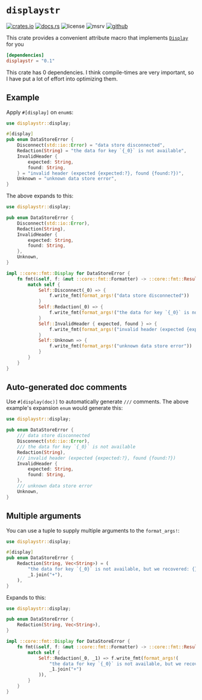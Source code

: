 # `displaystr`

<!-- cargo-rdme start -->

[![crates.io](https://img.shields.io/crates/v/displaystr?style=flat-square&logo=rust)](https://crates.io/crates/displaystr)
[![docs.rs](https://img.shields.io/badge/docs.rs-displaystr-blue?style=flat-square&logo=docs.rs)](https://docs.rs/displaystr)
![license](https://img.shields.io/badge/license-Apache--2.0_OR_MIT-blue?style=flat-square)
![msrv](https://img.shields.io/badge/msrv-1.56-blue?style=flat-square&logo=rust)
[![github](https://img.shields.io/github/stars/nik-rev/displaystr)](https://github.com/nik-rev/displaystr)

This crate provides a convenient attribute macro that implements [`Display`](https://doc.rust-lang.org/stable/core/fmt/trait.Display.html) for you

```toml
[dependencies]
displaystr = "0.1"
```

This crate has 0 dependencies. I think compile-times are very important, so I have put a lot of effort into optimizing them.

## Example

Apply `#[display]` on `enum`s:

```rust
use displaystr::display;

#[display]
pub enum DataStoreError {
    Disconnect(std::io::Error) = "data store disconnected",
    Redaction(String) = "the data for key `{_0}` is not available",
    InvalidHeader {
        expected: String,
        found: String,
    } = "invalid header (expected {expected:?}, found {found:?})",
    Unknown = "unknown data store error",
}
```

The above expands to this:

```rust
use displaystr::display;

pub enum DataStoreError {
    Disconnect(std::io::Error),
    Redaction(String),
    InvalidHeader {
        expected: String,
        found: String,
    },
    Unknown,
}

impl ::core::fmt::Display for DataStoreError {
    fn fmt(&self, f: &mut ::core::fmt::Formatter) -> ::core::fmt::Result {
        match self {
            Self::Disconnect(_0) => {
                f.write_fmt(format_args!("data store disconnected"))
            }
            Self::Redaction(_0) => {
                f.write_fmt(format_args!("the data for key `{_0}` is not available"))
            }
            Self::InvalidHeader { expected, found } => {
                f.write_fmt(format_args!("invalid header (expected {expected}, found {found})"))
            }
            Self::Unknown => {
                f.write_fmt(format_args!("unknown data store error"))
            }
        }
    }
}
```

## Auto-generated doc comments

Use `#[display(doc)]` to automatically generate `///` comments. The above example's expansion `enum` would generate this:

```rust
use displaystr::display;

pub enum DataStoreError {
    /// data store disconnected
    Disconnect(std::io::Error),
    /// the data for key `{_0}` is not available
    Redaction(String),
    /// invalid header (expected {expected:?}, found {found:?})
    InvalidHeader {
        expected: String,
        found: String,
    },
    /// unknown data store error
    Unknown,
}
```

## Multiple arguments

You can use a tuple to supply multiple arguments to the `format_args!`:

```rust
use displaystr::display;

#[display]
pub enum DataStoreError {
    Redaction(String, Vec<String>) = (
        "the data for key `{_0}` is not available, but we recovered: {}",
        _1.join("+"),
    ),
}
```

Expands to this:

```rust
use displaystr::display;

pub enum DataStoreError {
    Redaction(String, Vec<String>),
}

impl ::core::fmt::Display for DataStoreError {
    fn fmt(&self, f: &mut ::core::fmt::Formatter) -> ::core::fmt::Result {
        match self {
            Self::Redaction(_0, _1) => f.write_fmt(format_args!(
                "the data for key `{_0}` is not available, but we recovered: {}",
                _1.join("+")
            )),
        }
    }
}
```

<!-- cargo-rdme end -->
